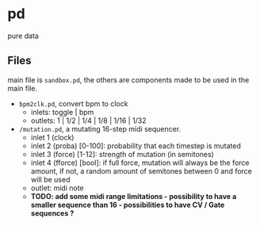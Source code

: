 # pd

pure data

## Files

main file is `sandbox.pd`, the others are components made to be used in the main file.

- `bpm2clk.pd`, convert bpm to clock
  - inlets: toggle | bpm
  - outlets: 1 | 1/2 | 1/4 | 1/8 | 1/16 | 1/32 
- `/mutation.pd`, a mutating 16-step midi sequencer.
  - inlet 1 (clock)
  - inlet 2 (proba) [0-100]: probability that each timestep is mutated
  - inlet 3 (force) [1-12]: strength of mutation (in semitones)
  - inlet 4 (fforce) [bool]: if full force, mutation will always be the force amount, if not, a random amount of semitones between 0 and force will be used
  - outlet: midi note
  - **TODO: add some midi range limitations - possibility to have a smaller sequence than 16 - possibilities to have CV / Gate sequences ?**
